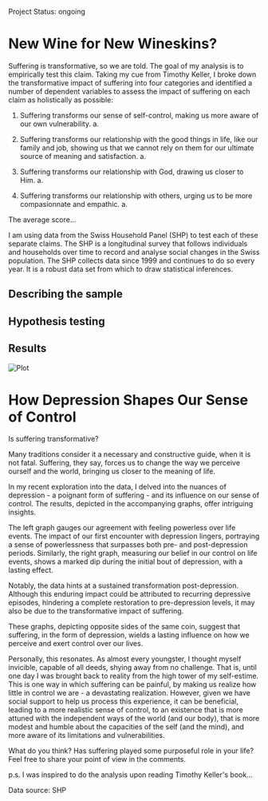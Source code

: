 Project Status: ongoing

# New Wine for New Wineskins?

Suffering is transformative, so we are told. The goal of my analysis is to empirically test this claim. Taking my cue from Timothy Keller, I broke down the transformative impact of suffering into four categories and identified a number of dependent variables to assess the impact of suffering on each claim as holistically as possible:

1. Suffering transforms our sense of self-control, making us more aware of our own vulnerability.
   a. 

3. Suffering transforms our relationship with the good things in life, like our family and job, showing us that we cannot rely on them for our ultimate source of meaning and satisfaction.
    a.

5. Suffering transforms our relationship with God, drawing us closer to Him.
   a.

7. Suffering transforms our relationship with others, urging us to be more compasionnate and empathic.
   a.

The average score... 

I am using data from the Swiss Household Panel (SHP) to test each of these separate claims. The SHP is a longitudinal survey that follows individuals and households over time to record and analyse social changes in the Swiss population. The SHP collects data since 1999 and continues to do so every year. It is a robust data set from which to draw statistical inferences.

## Describing the sample

## Hypothesis testing

## Results
![Plot](https://github.com/Dunadan1997/fact-or-legend-ep01-suffering/blob/main/Ep01_HypoTestResults_20240127_ve01.jpeg)

# How Depression Shapes Our Sense of Control

Is suffering transformative? 

Many traditions consider it a necessary and constructive guide, when it is not fatal. Suffering, they say, forces us to change the way we perceive ourself and the world, bringing us closer to the meaning of life. 

In my recent exploration into the data, I delved into the nuances of depression - a poignant form of suffering - and its influence on our sense of control. The results, depicted in the accompanying graphs, offer intriguing insights.

The left graph gauges our agreement with feeling powerless over life events. The impact of our first encounter with depression lingers, portraying a sense of powerlessness that surpasses both pre- and post-depression periods. Similarly, the right graph, measuring our belief in our control on life events, shows a marked dip during the initial bout of depression, with a lasting effect.

Notably, the data hints at a sustained transformation post-depression. Although this enduring impact could be attributed to recurring depressive episodes, hindering a complete restoration to pre-depression levels, it may also be due to the transformative impact of suffering.

These graphs, depicting opposite sides of the same coin, suggest that suffering, in the form of depression, wields a lasting influence on how we perceive and exert control over our lives.

Personally, this resonates. As almost every youngster, I thought myself invicible, capable of all deeds, shying away from no challenge. That is, until one day I was brought back to reality from the high tower of my self-estime. This is one way in which suffering can be painful, by making us realize how little in control we are - a devastating realization. However, given we have social support to help us process this experience, it can be beneficial, leading to a more realistic sense of control, to an existence that is more attuned with the independent ways of the world (and our body), that is more modest and humble about the capacities of the self (and the mind), and more aware of its limitations and vulnerabilities. 

What do you think? Has suffering played some purposeful role in your life? Feel free to share your point of view in the comments. 

p.s. I was inspired to do the analysis upon reading Timothy Keller's book...

Data source: SHP






